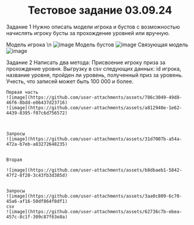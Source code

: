 <h1 align="center">Тестовое задание 03.09.24</h1>

Задание 1
   Нужно описать модели игрока и бустов с возможностью начислять игроку бусты за прохождение уровней или вручную.

  Модель игрока \n
   ![image](https://github.com/user-attachments/assets/82542e0e-5ae7-447e-a49f-c5342832ab20)
  Модель бустов
  ![image](https://github.com/user-attachments/assets/ebb2a0c9-6935-4fce-b3f8-1f8638be4fef)
  Связующая модель 
  ![image](https://github.com/user-attachments/assets/80f68734-684b-484e-abb4-ca5e28272353)

Задание 2
  Написать два метода:
    Присвоение игроку приза за прохождение уровня.
    Выгрузку в csv следующих данных: id игрока, название уровня, пройден ли уровень, полученный приз за уровень. Учесть, что записей может быть 100 000 и более.

    Первая часть 
    ![image](https://github.com/user-attachments/assets/786c3049-49d8-46f6-8bdd-e06437d23716)
    ![image](https://github.com/user-attachments/assets/a812940e-1e62-4439-8395-f07c6d756572)



    Запросы
    ![image](https://github.com/user-attachments/assets/31d7007b-a54a-472a-b7eb-a83272648235)


    Вторая 

    ![image](https://github.com/user-attachments/assets/b8dbaeb1-5842-47f2-8f20-3c43fb3d385d)

    
    Запросы 
    ![image](https://github.com/user-attachments/assets/3aa0c809-6c70-45a6-af16-50df864f8df1)
    csv 
    ![image](https://github.com/user-attachments/assets/62736c7b-ebea-457c-8c1f-309c87f63e8a)
